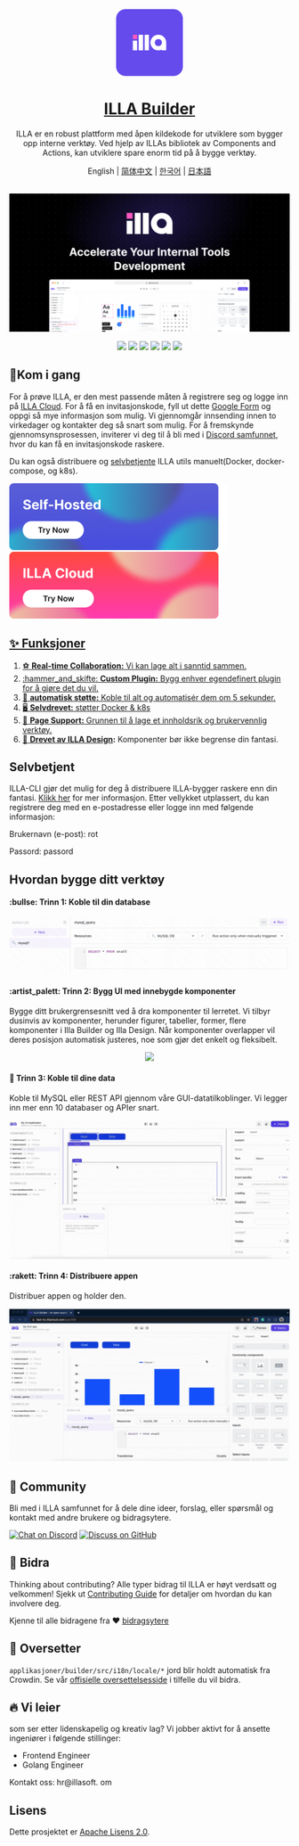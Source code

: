 <div align="center">
  <a href="https://cloud.illacloud.com/">
    <img alt="ILLA designlogo" width="120px" height="120px" src="https://github.com/illacloud/.github/blob/main/assets/images/illa-logo.svg"/>
  </a>
</div>

<h1 align="center"><a href="https://cloud.illacloud.com/">ILLA Builder</a> </h1>

<p align="center">ILLA er en robust plattform med åpen kildekode for utviklere som bygger opp interne verktøy. Ved hjelp av ILLAs bibliotek av Components and Actions, kan utviklere spare enorm tid på å bygge verktøy. </p>

<div align="center">
English | <a href="https://github.com/illacloud/illa-builder/blob/main/README-CN.md">简体中文</a> | <a href="https://github.com/illacloud/illa-builder/blob/main/README-KR.md">한국어</a> | <a href="https://github.com/illacloud/illa-builder/blob/main/README-JP.md">日本語</a>
</div>

<br>
<p align="center">
<a href="https://cloud.illacloud.com/">
  <img src="https://github.com/illacloud/.github/blob/main/assets/images/github-home.png">
</a>
</p>


<p align="center">
  <a href="https://discord.gg/illacloud"><img src="https://img.shields.io/badge/chat-Discord-7289DA?logo=discord" height=18></a>
  <a href="https://twitter.com/illacloudHQ"><img src="https://img.shields.io/badge/Twitter-1DA1F2?logo=twitter&logoColor=white" height=18></a>
  <a href="https://github.com/orgs/illacloud/discussions"><img src="https://img.shields.io/badge/discussions-GitHub-333333?logo=github" height=18></a>
  <a title="Crowdin" target="_blank" href="https://crowdin.com/project/illa-builder"><img src="https://badges.crowdin.net/illa-builder/localized.svg"  height=18></a>
  <a href="./LICENSE"><img src="https://img.shields.io/github/license/illacloud/illa-builder" height=18></a>
  <a href="./CONTRIBUTING.md"><img src="https://badgen.net/badge/PRs/Welcome/green?icon=storybook" height=18></a>
</p>

## 🚀Kom i gang
For å prøve ILLA, er den mest passende måten å registrere seg og logge inn på [ILLA Cloud](https://cloud.illacloud.com/). For å få en invitasjonskode, fyll ut dette [Google Form](https://forms.gle/XFRSUc3yFpzbCdcWA) og oppgi så mye informasjon som mulig. Vi gjennomgår innsending innen to virkedager og kontakter deg så snart som mulig. For å fremskynde gjennomsynsprosessen, inviterer vi deg til å bli med i [Discord samfunnet](https://discord.gg/illacloud), hvor du kan få en invitasjonskode raskere.

Du kan også distribuere og [selvbetjente](https://github.com/illacloud/illa-builder#self-hosted) ILLA utils manuelt(Docker, docker-compose, og k8s).

<p>
  <a href="https://www.illacloud.com/en-US/docs/deploy-introduction"><img src="https://github.com/illacloud/.github/blob/main/assets/images/selfhost.png" height=120 />
  <a href="https://cloud.illacloud.com/"><img src="https://raw.githubusercontent.com/illacloud/.github/main/assets/images/ILLA%20Cloud.png" height=120 />
</p>

## ✨ Funksjoner

1. ⚽ **Real-time Collaboration:** Vi kan lage alt i sanntid sammen.
2. :hammer_and_skifte: **Custom Plugin:** Bygg enhver egendefinert plugin for å gjøre det du vil.
3. 🤖 **automatisk støtte:** Koble til alt og automatisér dem om 5 sekunder.
4. 🖥️ **Selvdrevet:** støtter Docker & k8s
5. 📝 **Page Support:** Grunnen til å lage et innholdsrik og brukervennlig verktøy.
6. 🎨 **Drevet av [ILLA Design](https://github.com/illacloud/illa-design):** Komponenter bør ikke begrense din fantasi.

## Selvbetjent

ILLA-CLI gjør det mulig for deg å distribuere ILLA-bygger raskere enn din fantasi. [Klikk her](https://www.illacloud.com/docs/illa-cli) for mer informasjon. Etter vellykket utplassert, du kan registrere deg med en e-postadresse eller logge inn med følgende informasjon:
<p align="left">Brukernavn (e-post): rot</p>
<p align="left">Passord: passord</p>

## Hvordan bygge ditt verktøy

#### :bullse: Trinn 1: Koble til din database
<p align="center">
  <a href="https://cloud.illacloud.com/">
    <img src="https://github.com/illacloud/.github/blob/main/assets/images/sql.jpeg">
  </a>
</p>

#### :artist_palett: Trinn 2: Bygg UI med innebygde komponenter
Bygge ditt brukergrensesnitt ved å dra komponenter til lerretet. Vi tilbyr dusinvis av komponenter, herunder figurer, tabeller, former, flere komponenter i Illa Builder og Illa Design. Når komponenter overlapper vil deres posisjon automatisk justeres, noe som gjør det enkelt og fleksibelt.

<p align="center">
  <a href="https://cloud.illacloud.com/">
    <img src="https://github.com/illacloud/.github/blob/main/assets/images/edit-ui-with-components.gif">
  </a>
</p>

#### 🔌 Trinn 3: Koble til dine data
Koble til MySQL eller REST API gjennom våre GUI-datatilkoblinger. Vi legger inn mer enn 10 databaser og APIer snart.
<p align="center">
  <a href="https://cloud.illacloud.com/">
    <img src="https://github.com/illacloud/.github/blob/main/assets/images/connect-your-data.gif">
  </a>
</p>

#### :rakett: Trinn 4: Distribuere appen
Distribuer appen og holder den.
<p align="center">
  <a href="https://cloud.illacloud.com/">
    <img src="https://github.com/illacloud/.github/blob/main/assets/images/deploy.gif">
  </a>
</p>

## 💬 Community

Bli med i ILLA samfunnet for å dele dine ideer, forslag, eller spørsmål og kontakt med andre brukere og bidragsytere.

[![Chat on Discord](https://img.shields.io/badge/chat-Discord-7289DA?logo=discord)](https://discord.gg/illacloud)   [![Discuss on GitHub](https://img.shields.io/badge/discussions-GitHub-333333?logo=github)](https://github.com/orgs/illacloud/discussions)

## 🌱 Bidra

Thinking about contributing? Alle typer bidrag til ILLA er høyt verdsatt og velkommen! Sjekk ut [Contributing Guide](./CONTRIBUTING.md) for detaljer om hvordan du kan involvere deg.
<p>Kjenne til alle bidragene fra ❤️  <a href="https://github.com/illacloud/illa-builder/graphs/contributors">bidragsytere</a></p>

## 📢 Oversetter

`applikasjoner/builder/src/i18n/locale/*` jord blir holdt automatisk fra Crowdin. Se vår [offisielle oversettelsesside](https://crowdin.com/project/illa-builder) i tilfelle du vil bidra.

## 🔥 Vi leier

som ser etter lidenskapelig og kreativ lag? Vi jobber aktivt for å ansette ingeniører i følgende stillinger:

- Frontend Engineer
- Golang Engineer

Kontakt oss: hr@illasoft. om

## Lisens

Dette prosjektet er [Apache Lisens 2.0](./LICENSE).
